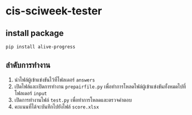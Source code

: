 # cis-sciweek-tester

## install package
```batch
pip install alive-progress
```

## ลำดับการทำงาน
1. นำไฟล์ผู้เข้าแข่งขันไว้ที่โฟลเดอร์ `answers`
2. เปิดไฟล์และเปิดการทำงาน `prepairfile.py` เพื่อทำการโหลดไฟล์ผู้เข้าแข่งขันทั้งหมดไปที่โฟลเดอร์ `input`
3. เปิดการทำงานไฟล์ `test.py` เพื่อทำการโหลดและตรวจคำตอบ
4. คะแนนที่ได้จะบันทึกไปยังไฟล์ `score.xlsx`